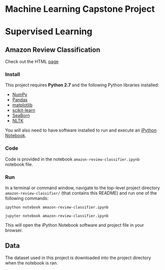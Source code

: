 # Machine Learning Capstone Project


# Supervised Learning
## Amazon Review Classification

Check out the HTML [page](https://t-lanigan.github.io/amazon-review-classifier/)

### Install

This project requires **Python 2.7** and the following Python libraries installed:

- [NumPy](http://www.numpy.org/)
- [Pandas](http://pandas.pydata.org)
- [matplotlib](http://matplotlib.org/)
- [scikit-learn](http://scikit-learn.org/stable/)
- [SeaBorn](http://seaborn.pydata.org/)
- [NLTK](http://www.nltk.org/)

You will also need to have software installed to run and execute an [iPython Notebook](http://ipython.org/notebook.html).


### Code

Code is provided in the notebook `amazon-review-classifier.ipynb` notebook file.

### Run

In a terminal or command window, navigate to the top-level project directory `amazon-review-classifier/` (that contains this README) and run one of the following commands:

```ipython notebook amazon-review-classifier.ipynb```

```jupyter notebook amazon-review-classifier.ipynb```

This will open the iPython Notebook software and project file in your browser.

## Data

The dataset used in this project is downloaded into the project directory when the notebook is ran.

